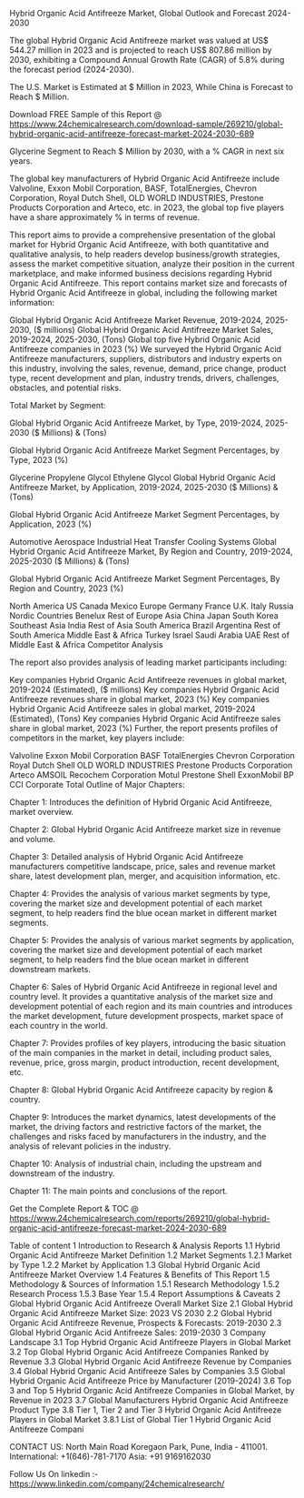 Hybrid Organic Acid Antifreeze Market, Global Outlook and Forecast 2024-2030

The global Hybrid Organic Acid Antifreeze market was valued at US$ 544.27 million in 2023 and is projected to reach US$ 807.86 million by 2030, exhibiting a Compound Annual Growth Rate (CAGR) of 5.8% during the forecast period (2024-2030).

The U.S. Market is Estimated at $ Million in 2023, While China is Forecast to Reach $ Million.

Download FREE Sample of this Report @ https://www.24chemicalresearch.com/download-sample/269210/global-hybrid-organic-acid-antifreeze-forecast-market-2024-2030-689

Glycerine Segment to Reach $ Million by 2030, with a % CAGR in next six years.

The global key manufacturers of Hybrid Organic Acid Antifreeze include Valvoline, Exxon Mobil Corporation, BASF, TotalEnergies, Chevron Corporation, Royal Dutch Shell, OLD WORLD INDUSTRIES, Prestone Products Corporation and Arteco, etc. in 2023, the global top five players have a share approximately % in terms of revenue.

This report aims to provide a comprehensive presentation of the global market for Hybrid Organic Acid Antifreeze, with both quantitative and qualitative analysis, to help readers develop business/growth strategies, assess the market competitive situation, analyze their position in the current marketplace, and make informed business decisions regarding Hybrid Organic Acid Antifreeze. This report contains market size and forecasts of Hybrid Organic Acid Antifreeze in global, including the following market information:

Global Hybrid Organic Acid Antifreeze Market Revenue, 2019-2024, 2025-2030, ($ millions)
Global Hybrid Organic Acid Antifreeze Market Sales, 2019-2024, 2025-2030, (Tons)
Global top five Hybrid Organic Acid Antifreeze companies in 2023 (%)
We surveyed the Hybrid Organic Acid Antifreeze manufacturers, suppliers, distributors and industry experts on this industry, involving the sales, revenue, demand, price change, product type, recent development and plan, industry trends, drivers, challenges, obstacles, and potential risks.

Total Market by Segment:

Global Hybrid Organic Acid Antifreeze Market, by Type, 2019-2024, 2025-2030 ($ Millions) & (Tons)

Global Hybrid Organic Acid Antifreeze Market Segment Percentages, by Type, 2023 (%)

Glycerine
Propylene Glycol
Ethylene Glycol
Global Hybrid Organic Acid Antifreeze Market, by Application, 2019-2024, 2025-2030 ($ Millions) & (Tons)

Global Hybrid Organic Acid Antifreeze Market Segment Percentages, by Application, 2023 (%)

Automotive
Aerospace
Industrial Heat Transfer
Cooling Systems
Global Hybrid Organic Acid Antifreeze Market, By Region and Country, 2019-2024, 2025-2030 ($ Millions) & (Tons)

Global Hybrid Organic Acid Antifreeze Market Segment Percentages, By Region and Country, 2023 (%)

North America
US
Canada
Mexico
Europe
Germany
France
U.K.
Italy
Russia
Nordic Countries
Benelux
Rest of Europe
Asia
China
Japan
South Korea
Southeast Asia
India
Rest of Asia
South America
Brazil
Argentina
Rest of South America
Middle East & Africa
Turkey
Israel
Saudi Arabia
UAE
Rest of Middle East & Africa
Competitor Analysis

The report also provides analysis of leading market participants including:

Key companies Hybrid Organic Acid Antifreeze revenues in global market, 2019-2024 (Estimated), ($ millions)
Key companies Hybrid Organic Acid Antifreeze revenues share in global market, 2023 (%)
Key companies Hybrid Organic Acid Antifreeze sales in global market, 2019-2024 (Estimated), (Tons)
Key companies Hybrid Organic Acid Antifreeze sales share in global market, 2023 (%)
Further, the report presents profiles of competitors in the market, key players include:

Valvoline
Exxon Mobil Corporation
BASF
TotalEnergies
Chevron Corporation
Royal Dutch Shell
OLD WORLD INDUSTRIES
Prestone Products Corporation
Arteco
AMSOIL
Recochem Corporation
Motul
Prestone
Shell
ExxonMobil
BP
CCI Corporate
Total
Outline of Major Chapters:

Chapter 1: Introduces the definition of Hybrid Organic Acid Antifreeze, market overview.

Chapter 2: Global Hybrid Organic Acid Antifreeze market size in revenue and volume.

Chapter 3: Detailed analysis of Hybrid Organic Acid Antifreeze manufacturers competitive landscape, price, sales and revenue market share, latest development plan, merger, and acquisition information, etc.

Chapter 4: Provides the analysis of various market segments by type, covering the market size and development potential of each market segment, to help readers find the blue ocean market in different market segments.

Chapter 5: Provides the analysis of various market segments by application, covering the market size and development potential of each market segment, to help readers find the blue ocean market in different downstream markets.

Chapter 6: Sales of Hybrid Organic Acid Antifreeze in regional level and country level. It provides a quantitative analysis of the market size and development potential of each region and its main countries and introduces the market development, future development prospects, market space of each country in the world.

Chapter 7: Provides profiles of key players, introducing the basic situation of the main companies in the market in detail, including product sales, revenue, price, gross margin, product introduction, recent development, etc.

Chapter 8: Global Hybrid Organic Acid Antifreeze capacity by region & country.

Chapter 9: Introduces the market dynamics, latest developments of the market, the driving factors and restrictive factors of the market, the challenges and risks faced by manufacturers in the industry, and the analysis of relevant policies in the industry.

Chapter 10: Analysis of industrial chain, including the upstream and downstream of the industry.

Chapter 11: The main points and conclusions of the report.

Get the Complete Report & TOC @ https://www.24chemicalresearch.com/reports/269210/global-hybrid-organic-acid-antifreeze-forecast-market-2024-2030-689

Table of content
1 Introduction to Research & Analysis Reports
1.1 Hybrid Organic Acid Antifreeze Market Definition
1.2 Market Segments
1.2.1 Market by Type
1.2.2 Market by Application
1.3 Global Hybrid Organic Acid Antifreeze Market Overview
1.4 Features & Benefits of This Report
1.5 Methodology & Sources of Information
1.5.1 Research Methodology
1.5.2 Research Process
1.5.3 Base Year
1.5.4 Report Assumptions & Caveats
2 Global Hybrid Organic Acid Antifreeze Overall Market Size
2.1 Global Hybrid Organic Acid Antifreeze Market Size: 2023 VS 2030
2.2 Global Hybrid Organic Acid Antifreeze Revenue, Prospects & Forecasts: 2019-2030
2.3 Global Hybrid Organic Acid Antifreeze Sales: 2019-2030
3 Company Landscape
3.1 Top Hybrid Organic Acid Antifreeze Players in Global Market
3.2 Top Global Hybrid Organic Acid Antifreeze Companies Ranked by Revenue
3.3 Global Hybrid Organic Acid Antifreeze Revenue by Companies
3.4 Global Hybrid Organic Acid Antifreeze Sales by Companies
3.5 Global Hybrid Organic Acid Antifreeze Price by Manufacturer (2019-2024)
3.6 Top 3 and Top 5 Hybrid Organic Acid Antifreeze Companies in Global Market, by Revenue in 2023
3.7 Global Manufacturers Hybrid Organic Acid Antifreeze Product Type
3.8 Tier 1, Tier 2 and Tier 3 Hybrid Organic Acid Antifreeze Players in Global Market
3.8.1 List of Global Tier 1 Hybrid Organic Acid Antifreeze Compani

CONTACT US:
North Main Road Koregaon Park, Pune, India - 411001.
International: +1(646)-781-7170
Asia: +91 9169162030

Follow Us On linkedin :- https://www.linkedin.com/company/24chemicalresearch/
